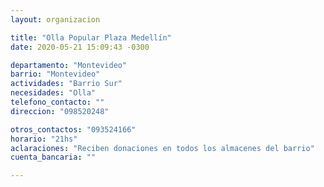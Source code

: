 ```yaml
---
layout: organizacion

title: "Olla Popular Plaza Medellín"
date: 2020-05-21 15:09:43 -0300

departamento: "Montevideo"
barrio: "Montevideo"
actividades: "Barrio Sur"
necesidades: "Olla"
telefono_contacto: ""
direccion: "098520248"

otros_contactos: "093524166"
horario: "21hs"
aclaraciones: "Reciben donaciones en todos los almacenes del barrio"
cuenta_bancaria: ""

---
```


